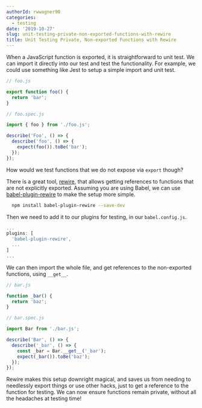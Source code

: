 ```yaml
---
authorId: rwwagner90
categories:
  - testing
date: '2019-10-27'
slug: unit-testing-private-non-exported-functions-with-rewire
title: Unit Testing Private, Non-exported Functions with Rewire
---
```


When a JavaScript function is exported, it is straightforward to unit test. We
can import it directly into our test and test the functionality. For example, we
could use something like Jest to setup a simple import and unit test.

```js
// foo.js

export function foo() {
  return 'bar';
}
```

```js
// foo.spec.js

import { foo } from './foo.js';

describe('Foo', () => {
  describe('foo', () => {
    expect(foo()).toBe('bar');
  });
});
```

How would we test functions that we do not expose via `export` though?

There is a great tool, [rewire](https://www.npmjs.com/package/rewire), that
allows getting references to functions that are not explicitly exported.
Assuming you are using Babel, we can use
[babel-plugin-rewire](https://github.com/speedskater/babel-plugin-rewire) to
make the setup more simple.

```bash
  npm install babel-plugin-rewire --save-dev
```

Then we need to add it to our plugins for testing, in our `babel.config.js`.

```js
...
plugins: [
  'babel-plugin-rewire',
  ...
]
...
```

We can then import the whole file, and get references to the non-exported
functions, using `__get__`.

```js
// bar.js

function _bar() {
  return 'baz';
}
```

```js
// bar.spec.js

import Bar from './bar.js';

describe('Bar', () => {
  describe('_bar', () => {
    const _bar = Bar.__get__('_bar');
    expect(_bar()).toBe('baz');
  });
});
```

Rewire makes this setup downright magical, and saves us from needing to
needlessly export things or use other hacks, just to get a reference to the
function for testing. We can now ensure functions remain private, without all
the headaches at testing time!
